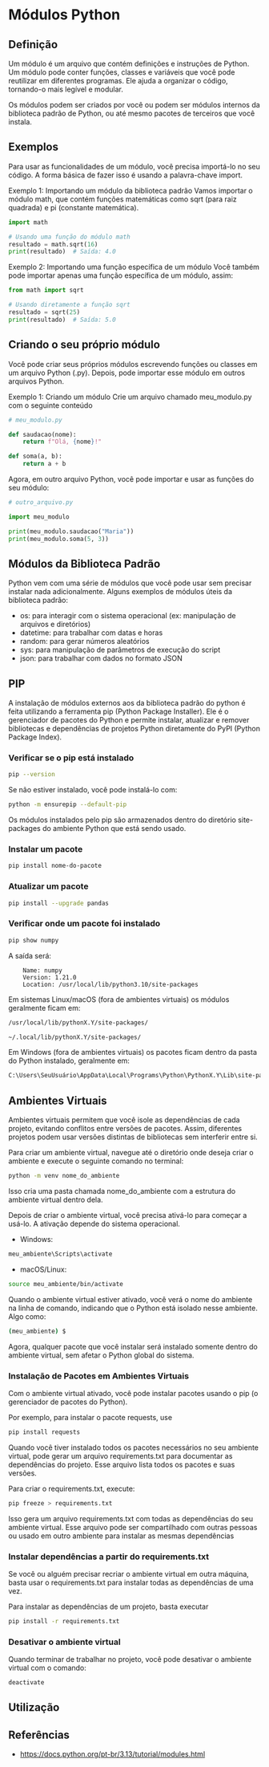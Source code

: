 # Módulos Python


## Definição

Um módulo é um arquivo que contém definições e instruções de Python. Um módulo pode conter funções, classes e variáveis que você pode reutilizar em diferentes programas. Ele ajuda a organizar o código, tornando-o mais legível e modular.

Os módulos podem ser criados por você ou podem ser módulos internos da biblioteca padrão de Python, ou até mesmo pacotes de terceiros que você instala.

## Exemplos

Para usar as funcionalidades de um módulo, você precisa importá-lo no seu código. A forma básica de fazer isso é usando a palavra-chave import.

Exemplo 1: Importando um módulo da biblioteca padrão
Vamos importar o módulo math, que contém funções matemáticas como sqrt (para raiz quadrada) e pi (constante matemática).

```py
import math

# Usando uma função do módulo math
resultado = math.sqrt(16)
print(resultado)  # Saída: 4.0

```


Exemplo 2: Importando uma função específica de um módulo
Você também pode importar apenas uma função específica de um módulo, assim:

```py
from math import sqrt

# Usando diretamente a função sqrt
resultado = sqrt(25)
print(resultado)  # Saída: 5.0

```

## Criando o seu próprio módulo
Você pode criar seus próprios módulos escrevendo funções ou classes em um arquivo Python (.py). Depois, pode importar esse módulo em outros arquivos Python.

Exemplo 1: Criando um módulo
Crie um arquivo chamado meu_modulo.py com o seguinte conteúdo
```py
# meu_modulo.py

def saudacao(nome):
    return f"Olá, {nome}!"

def soma(a, b):
    return a + b

```


Agora, em outro arquivo Python, você pode importar e usar as funções do seu módulo:
```py
# outro_arquivo.py

import meu_modulo

print(meu_modulo.saudacao("Maria"))
print(meu_modulo.soma(5, 3))
```

## Módulos da Biblioteca Padrão

Python vem com uma série de módulos que você pode usar sem precisar instalar nada adicionalmente. Alguns exemplos de módulos úteis da biblioteca padrão:

- os: para interagir com o sistema operacional (ex: manipulação de arquivos e diretórios)
- datetime: para trabalhar com datas e horas
- random: para gerar números aleatórios
- sys: para manipulação de parâmetros de execução do script
- json: para trabalhar com dados no formato JSON



## PIP

A instalação de módulos externos aos da biblioteca padrão do python é feita utilizando a ferramenta pip  (Python Package Installer). Ele é o gerenciador de pacotes do Python e permite instalar, atualizar e remover bibliotecas e dependências de projetos Python diretamente do PyPI (Python Package Index).

### Verificar se o pip está instalado
```sh
pip --version

```

Se não estiver instalado, você pode instalá-lo com:
```sh
python -m ensurepip --default-pip
```

Os módulos instalados pelo pip são armazenados dentro do diretório site-packages do ambiente Python que está sendo usado.

### Instalar um pacote

```sh
pip install nome-do-pacote

```

### Atualizar um pacote
```sh
pip install --upgrade pandas
```

### Verificar onde um pacote foi instalado
```sh
pip show numpy
```
A saída será: 

        Name: numpy
        Version: 1.21.0
        Location: /usr/local/lib/python3.10/site-packages

Em sistemas Linux/macOS (fora de ambientes virtuais) os módulos geralmente ficam em:
```sh
/usr/local/lib/pythonX.Y/site-packages/

~/.local/lib/pythonX.Y/site-packages/
```

Em Windows (fora de ambientes virtuais) os pacotes ficam dentro da pasta do Python instalado, geralmente em:

```sh
C:\Users\SeuUsuário\AppData\Local\Programs\Python\PythonX.Y\Lib\site-packages\
```
## Ambientes Virtuais

Ambientes virtuais permitem que você isole as dependências de cada projeto, evitando conflitos entre versões de pacotes. Assim, diferentes projetos podem usar versões distintas de bibliotecas sem interferir entre si.

Para criar um ambiente virtual, navegue até o diretório onde deseja criar o ambiente e execute o seguinte comando no terminal:

```sh
python -m venv nome_do_ambiente
```

Isso cria uma pasta chamada nome_do_ambiente com a estrutura do ambiente virtual dentro dela.

Depois de criar o ambiente virtual, você precisa ativá-lo para começar a usá-lo. A ativação depende do sistema operacional.

- Windows:
```sh
meu_ambiente\Scripts\activate
```
- macOS/Linux:
```sh
source meu_ambiente/bin/activate
```

Quando o ambiente virtual estiver ativado, você verá o nome do ambiente na linha de comando, indicando que o Python está isolado nesse ambiente. Algo como:

 ```sh
(meu_ambiente) $
```

Agora, qualquer pacote que você instalar será instalado somente dentro do ambiente virtual, sem afetar o Python global do sistema.

### Instalação de Pacotes em Ambientes Virtuais

Com o ambiente virtual ativado, você pode instalar pacotes usando o pip (o gerenciador de pacotes do Python).

Por exemplo, para instalar o pacote requests, use

```sh
pip install requests
```



Quando você tiver instalado todos os pacotes necessários no seu ambiente virtual, pode gerar um arquivo requirements.txt para documentar as dependências do projeto. Esse arquivo lista todos os pacotes e suas versões.

Para criar o requirements.txt, execute:
```sh
pip freeze > requirements.txt
```


Isso gera um arquivo requirements.txt com todas as dependências do seu ambiente virtual. Esse arquivo pode ser compartilhado com outras pessoas ou usado em outro ambiente para instalar as mesmas dependências

### Instalar dependências a partir do requirements.txt

Se você ou alguém precisar recriar o ambiente virtual em outra máquina, basta usar o requirements.txt para instalar todas as dependências de uma vez.

Para instalar as dependências de um projeto, basta executar
```sh
pip install -r requirements.txt
```

### Desativar o ambiente virtual

Quando terminar de trabalhar no projeto, você pode desativar o ambiente virtual com o comando:

```sh
deactivate
```




## Utilização

## Referências

- https://docs.python.org/pt-br/3.13/tutorial/modules.html
